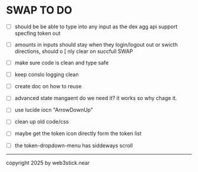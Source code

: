 # SWAP TO DO

- [ ] should be be able to type into any input as the dex agg api support specfing token out
- [ ] amounts in inputs should stay when they login/logout out or swicth directions, should o [ nly clear on succfull SWAP
- [ ] make sure code is clean and type safe
- [ ] keep conslo logging clean
- [ ] create doc on how to reuse
- [ ] advanced state mangaent do we need it? it works so why chage it.
- [ ] use lucide iocn "ArrowDownUp"
- [ ] clean up old code/css
- [ ] maybe get the token icon directly form the token list
- [ ] the token-dropdown-menu has siddeways scroll


---

copyright 2025 by web3stick.near